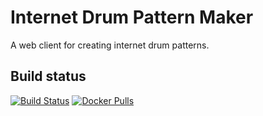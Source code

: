 # Internet Drum Pattern Maker

A web client for creating internet drum patterns.

## Build status

[![Build Status](https://travis-ci.org/internetofdrums/internet-drum-pattern-queue-client.svg?branch=master)](https://travis-ci.org/internetofdrums/internet-drum-pattern-queue-client)
[![Docker Pulls](https://img.shields.io/docker/pulls/internetofdrums/internet-drum-pattern-queue-client.svg)](https://hub.docker.com/r/internetofdrums/internet-drum-pattern-queue-client/)
